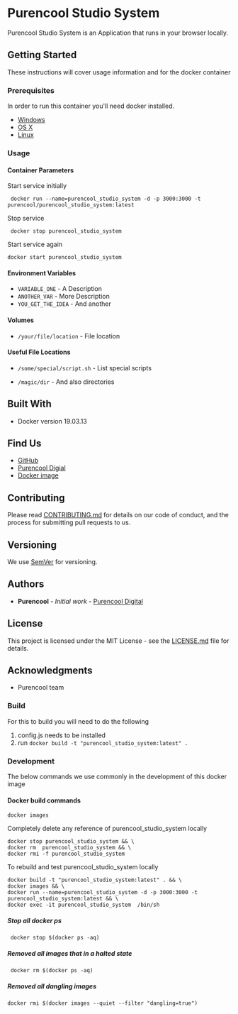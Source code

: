 # Purencool Studio System


Purencool Studio System is an Application that runs in your browser locally.


## Getting Started

These instructions will cover usage information and for the docker container 

### Prerequisites

In order to run this container you'll need docker installed.

* [Windows](https://docs.docker.com/windows/started)
* [OS X](https://docs.docker.com/mac/started/)
* [Linux](https://docs.docker.com/linux/started/)

### Usage

#### Container Parameters

Start service initially

```shell
 docker run --name=purencool_studio_system -d -p 3000:3000 -t purencool/purencool_studio_system:latest
```

Stop service 

```shell
 docker stop purencool_studio_system
```

Start service again

```shell
docker start purencool_studio_system
```

#### Environment Variables

* `VARIABLE_ONE` - A Description
* `ANOTHER_VAR` - More Description
* `YOU_GET_THE_IDEA` - And another

#### Volumes

* `/your/file/location` - File location

#### Useful File Locations

* `/some/special/script.sh` - List special scripts
  
* `/magic/dir` - And also directories

## Built With

* Docker version 19.03.13

## Find Us

* [GitHub](https://github.com/purencool/purencool-studio)
* [Purencool Digial](https://www.purencool.digital)
* [Docker image](https://hub.docker.com/repository/docker/purencool/purencool_studio_system/general)

## Contributing

Please read [CONTRIBUTING.md](CONTRIBUTING.md) for details on our code of conduct, and the process for submitting pull requests to us.

## Versioning

We use [SemVer](http://semver.org/) for versioning. 

## Authors

* **Purencool** - *Initial work* - [Purencool Digital](https://purencool.digital)



## License

This project is licensed under the MIT License - see the [LICENSE.md](LICENSE) file for details.

## Acknowledgments

* Purencool team


### Build
For this to build you will need to do the following
1. config.js needs to be installed
2. run `docker build -t "purencool_studio_system:latest" .`


### Development

The below commands we use commonly in the development of this docker image

#### Docker build commands


```
docker images
```
Completely delete any reference of purencool_studio_system locally

```
docker stop purencool_studio_system && \
docker rm  purencool_studio_system && \
docker rmi -f purencool_studio_system
```

To rebuild and test purencool_studio_system locally

```
docker build -t "purencool_studio_system:latest" . && \
docker images && \
docker run --name=purencool_studio_system -d -p 3000:3000 -t purencool_studio_system:latest && \
docker exec -it purencool_studio_system  /bin/sh
```





##### Stop all docker ps

```
 docker stop $(docker ps -aq)
```


##### Removed all images that in a halted state 


```
 docker rm $(docker ps -aq)
```

##### Removed all dangling images

```
docker rmi $(docker images --quiet --filter "dangling=true")
```

